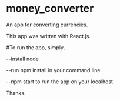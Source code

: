 # money_converter

An app for converting currencies.

This app was written with React.js.

#To run the app, simply,

--install node

--run npm install in your command line

--npm start to run the app on your localhost.

Thanks.
